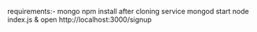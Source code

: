 requirements:- mongo
npm install after cloning 
service mongod start
node index.js & open http://localhost:3000/signup 